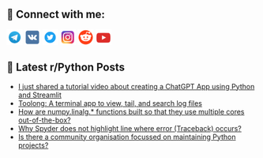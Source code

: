 ## 🔎 Connect with me:
[<img src="https://github.com/bullbesh/bullbesh/blob/main/images/Telegram.png" width="32" height="32" />](https://t.me/bullbesh)
[<img src="https://github.com/bullbesh/bullbesh/blob/main/images/VK.png" width="32" height="32" />](https://vk.com/bullbesh)
[<img src="https://github.com/bullbesh/bullbesh/blob/main/images/Twitter.png" width="32" height="32" />](https://twitter.com/bullbesh1)
[<img src="https://github.com/bullbesh/bullbesh/blob/main/images/Instagram.png" width="32" height="32" />](https://www.instagram.com/bullbesh)
[<img src="https://github.com/bullbesh/bullbesh/blob/main/images/Reddit.png" width="32" height="32" />](https://www.reddit.com/user/bullbesh)
[<img src="https://github.com/bullbesh/bullbesh/blob/main/images/YouTube.png" width="32" height="32" />](https://www.youtube.com/channel/UCtfjRs6uzgq5mfm8S06WTcg)

## 📕 Latest r/Python Posts
<!-- BLOG-POST-LIST:START -->
- [I just shared a tutorial video about creating a ChatGPT App using Python and Streamlit](https://www.reddit.com/r/Python/comments/1ao8f7a/i_just_shared_a_tutorial_video_about_creating_a/)
- [Toolong: A terminal app to view, tail, and search log files](https://www.reddit.com/r/Python/comments/1ao5mta/toolong_a_terminal_app_to_view_tail_and_search/)
- [How are numpy.linalg.* functions built so that they use multiple cores out-of-the-box?](https://www.reddit.com/r/Python/comments/1ao5f74/how_are_numpylinalg_functions_built_so_that_they/)
- [Why Spyder does not highlight line where error &lpar;Traceback&rpar; occurs?](https://www.reddit.com/r/Python/comments/1ao5by4/why_spyder_does_not_highlight_line_where_error/)
- [Is there a community organisation focussed on maintaining Python projects?](https://www.reddit.com/r/Python/comments/1ao1pkv/is_there_a_community_organisation_focussed_on/)
<!-- BLOG-POST-LIST:END -->
